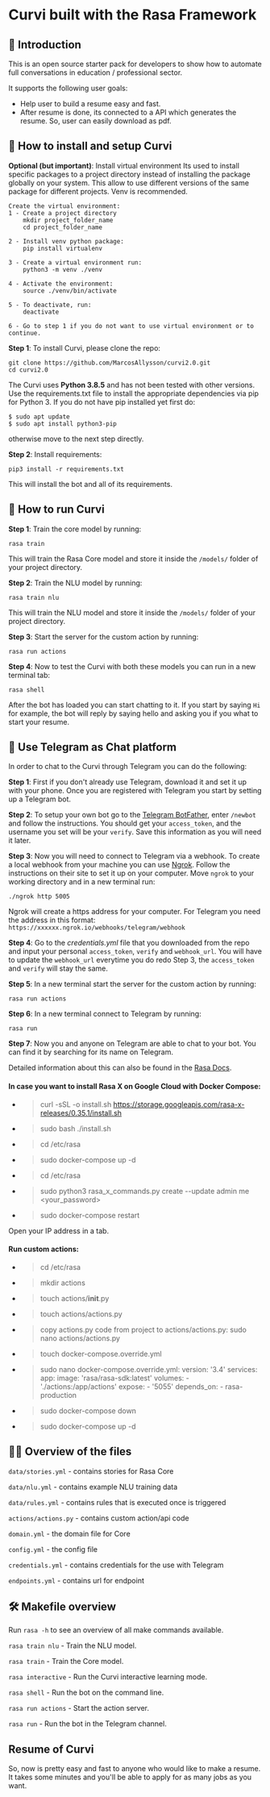 # Curvi built with the Rasa Framework

## 🏥 Introduction 

This is an open source starter pack for developers to show how to automate full conversations in education / professional sector.

It supports the following user goals:

- Help user to build a resume easy and fast.
- After resume is done, its connected to a API which generates the resume. So, user can easily download as pdf.

## 💾 How to install and setup Curvi

**Optional (but important)**: Install virtual environment
Its used to install specific packages to a project directory instead of installing the package globally on your system. This allow to use different versions of the same package for different projects. Venv is recommended.
```
Create the virtual environment:
1 - Create a project directory
	mkdir project_folder_name
	cd project_folder_name

2 - Install venv python package:
	pip install virtualenv

3 - Create a virtual environment run:
	python3 -m venv ./venv

4 - Activate the environment:
	source ./venv/bin/activate

5 - To deactivate, run:
    deactivate

6 - Go to step 1 if you do not want to use virtual environment or to continue.
```

**Step 1**: To install Curvi, please clone the repo:
```
git clone https://github.com/MarcosAllysson/curvi2.0.git
cd curvi2.0
```
The Curvi uses **Python 3.8.5** and has not been tested with other versions.
Use the requirements.txt file to install the appropriate dependencies
via pip for Python 3. If you do not have pip installed yet first do:
```
$ sudo apt update
$ sudo apt install python3-pip
```
otherwise move to the next step directly.

**Step 2**: Install requirements:
```
pip3 install -r requirements.txt
```

This will install the bot and all of its requirements.

## 🤖 How to run Curvi

**Step 1**: Train the core model by running:
```
rasa train
```
This will train the Rasa Core model and store it inside the `/models/` folder of your project directory.

**Step 2**: Train the NLU model by running:
```
rasa train nlu
```
This will train the NLU model and store it inside the `/models/` folder of your project directory.

**Step 3**: Start the server for the custom action by running:
```
rasa run actions
```

**Step 4**: Now to test the Curvi with both these models you can run in a new terminal tab:
```
rasa shell
```
After the bot has loaded you can start chatting to it. If you start by saying `Hi` for example,
the bot will reply by saying hello and asking you if you what to start your resume.


## 📱 Use Telegram as Chat platform
In order to chat to the Curvi through Telegram you can do the following:

**Step 1**: First if you don't already use Telegram, download it and set it up with your phone.
Once you are registered with Telegram you start by setting up a Telegram bot.

**Step 2**: To setup your own bot go to the [Telegram BotFather](https://web.telegram.org/#/im?p=@BotFather),
enter `/newbot` and follow the instructions.
You should get your `access_token`, and the username you set will be your `verify`. Save this information as you will need it later.

**Step 3**: Now you will need to connect to Telegram via a webhook. To create a local webhook from your machine you can use [Ngrok](https://ngrok.com/). Follow the instructions on their site to
set it up on your computer. Move `ngrok` to your working directory and in a new terminal run:
```
./ngrok http 5005
```
Ngrok will create a https address for your computer. For Telegram you need the address in this format:
`https://xxxxxx.ngrok.io/webhooks/telegram/webhook`

**Step 4**: Go to the *credentials.yml* file that you downloaded from the repo and input your personal `access_token`, `verify` and `webhook_url`.
You will have to update the `webhook_url` everytime you do redo Step 3, the `access_token` and `verify` will stay the same.

**Step 5**: In a new terminal start the server for the custom action by running:
```
rasa run actions
```

**Step 6**: In a new terminal connect to Telegram by running:
```
rasa run
```

**Step 7**: Now you and anyone on Telegram are able to chat to your bot. You can find it by searching for its name on Telegram.

Detailed information about this can also be found in the [Rasa Docs](https://rasa.com/docs/core/connectors/#telegram-connector).


#### In case you want to install Rasa X on Google Cloud with Docker Compose:
- > curl -sSL -o install.sh https://storage.googleapis.com/rasa-x-releases/0.35.1/install.sh
- > sudo bash ./install.sh

- > cd /etc/rasa
- > sudo docker-compose up -d

- > cd /etc/rasa
- > sudo python3 rasa_x_commands.py create --update admin me <your_password>

- > sudo docker-compose restart

Open your IP address in a tab.

#### Run custom actions:
- > cd /etc/rasa
- > mkdir actions
- > touch actions/__init__.py
- > touch actions/actions.py

- > copy actions.py code from project to actions/actions.py:
	sudo nano actions/actions.py

- > touch docker-compose.override.yml
- > sudo nano docker-compose.override.yml:
version: '3.4'
services:
  app:
    image: 'rasa/rasa-sdk:latest'
	volumes: 
	  - './actions:/app/actions'
	expose:
	  - '5055'
	depends_on:
	  - rasa-production

- > sudo docker-compose down
- > sudo docker-compose up -d



## 👩‍💻 Overview of the files

`data/stories.yml` - contains stories for Rasa Core

`data/nlu.yml` - contains example NLU training data

`data/rules.yml` - contains rules that is executed once is triggered

`actions/actions.py` - contains custom action/api code

`domain.yml` - the domain file for Core

`config.yml` - the config file

`credentials.yml` - contains credentials for the use with Telegram

`endpoints.yml` - contains url for endpoint


## 🛠 Makefile overview
Run `rasa -h` to see an overview of all make commands available.

`rasa train nlu` - Train the NLU model.

`rasa train` - Train the Core model.

`rasa interactive` - Run the Curvi interactive learning mode.

`rasa shell` - Run the bot on the command line.

`rasa run actions` - Start the action server.

`rasa run` - Run the bot in the Telegram channel.

## Resume of Curvi
So, now is pretty easy and fast to anyone who would like to make a resume. It takes some minutes and you'll be able to 
apply for as many jobs as you want.